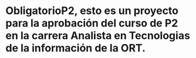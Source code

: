 # ObligatorioP2, esto es un proyecto para la aprobación del curso de P2 en la carrera Analista en Tecnologias de la información de la ORT.
